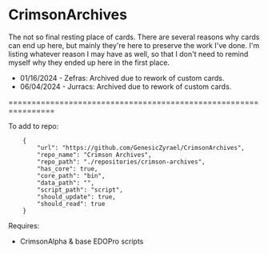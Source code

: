 # CrimsonArchives
The not so final resting place of cards. There are several reasons why cards can end up here, but mainly they're here to preserve the work I've done. I'm listing whatever reason I may have as well, so that I don't need to remind myself why they ended up here in the first place.

* 01/16/2024 - Zefras: Archived due to rework of custom cards.
* 06/04/2024 - Jurracs: Archived due to rework of custom cards.
  
================================================================

To add to repo:

		{
			"url": "https://github.com/GenesicZyrael/CrimsonArchives",
			"repo_name": "Crimson Archives",
			"repo_path": "./repositories/crimson-archives",
			"has_core": true,
			"core_path": "bin",
			"data_path": "",
			"script_path": "script",
			"should_update": true,
			"should_read": true
		}
  
Requires: 
* CrimsonAlpha & base EDOPro scripts
